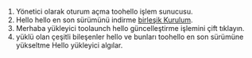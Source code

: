 1. Yönetici olarak oturum açma toohello işlem sunucusu.
2. Hello hello en son sürümünü indirme [birleşik Kurulum](http://aka.ms/unifiedinstaller).
3. Merhaba yükleyici toolaunch hello güncelleştirme işlemini çift tıklayın.
4. yüklü olan çeşitli bileşenler hello ve bunları toohello en son sürümüne yükseltme Hello yükleyici algılar.
